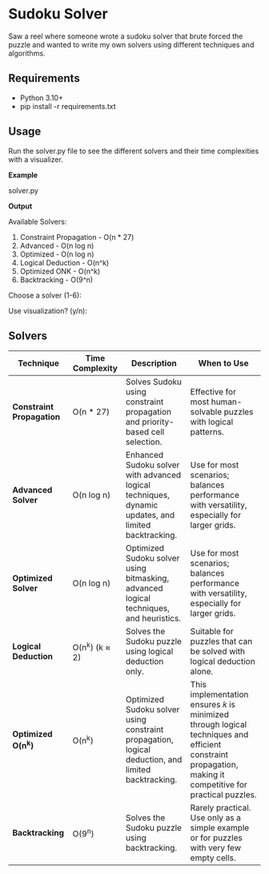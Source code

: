 # Sudoku Solver

Saw a reel where someone wrote a sudoku solver that brute forced the puzzle and wanted to write my own solvers using different techniques and algorithms.

## Requirements

- Python 3.10+
- pip install -r requirements.txt


## Usage

Run the solver.py file to see the different solvers and their time complexities with a visualizer.

__Example__

solver.py

__Output__

Available Solvers:
1. Constraint Propagation - O(n * 27)
2. Advanced - O(n log n)
3. Optimized - O(n log n)
4. Logical Deduction - O(n^k)
5. Optimized ONK - O(n^k)
6. Backtracking - O(9^n)

Choose a solver (1-6):

Use visualization? (y/n):


## Solvers

| **Technique**                  | **Time Complexity**         | **Description**                                                                                 | **When to Use**                                                                                       |
|--------------------------------|-----------------------------|-------------------------------------------------------------------------------------------------|-------------------------------------------------------------------------------------------------------|
| **Constraint Propagation**     | O(n * 27)                  | Solves Sudoku using constraint propagation and priority-based cell selection.     | Effective for most human-solvable puzzles with logical patterns.                                    |
| **Advanced Solver**           | O(n log n)     | Enhanced Sudoku solver with advanced logical techniques, dynamic updates, and limited backtracking.       | Use for most scenarios; balances performance with versatility, especially for larger grids.          |
| **Optimized Solver**           | O(n log n)     | Optimized Sudoku solver using bitmasking, advanced logical techniques, and heuristics.       | Use for most scenarios; balances performance with versatility, especially for larger grids.          |
| **Logical Deduction**         | O(n<sup>k</sup>) (k ≈ 2)             | Solves the Sudoku puzzle using logical deduction only.                              | Suitable for puzzles that can be solved with logical deduction alone.                              |
| **Optimized O(n<sup>k</sup>)**           | O(n<sup>k</sup>)     | Optimized Sudoku solver using constraint propagation, logical deduction, and limited backtracking.       | This implementation ensures 𝑘 is minimized through logical techniques and efficient constraint propagation, making it competitive for practical puzzles.          |
| **Backtracking**         | O(9<sup>n</sup>)                     | Solves the Sudoku puzzle using backtracking.             | Rarely practical. Use only as a simple example or for puzzles with very few empty cells.             |




